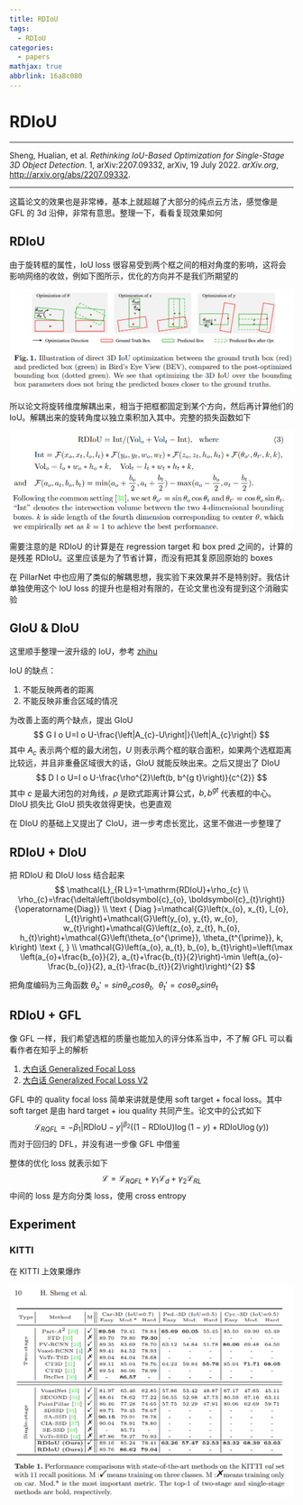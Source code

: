 ```yaml
---
title: RDIoU
tags:
  - RDIoU
categories:
  - papers
mathjax: true
abbrlink: 16a8c080
---
```


# RDIoU

---

Sheng, Hualian, et al. *Rethinking IoU-Based Optimization for Single-Stage 3D Object Detection*. 1, arXiv:2207.09332, arXiv, 19 July 2022. *arXiv.org*, http://arxiv.org/abs/2207.09332.

---

这篇论文的效果也是非常棒，基本上就超越了大部分的纯点云方法，感觉像是 GFL 的 3d 沿伸，非常有意思。整理一下，看看复现效果如何

## RDIoU

由于旋转框的属性，IoU loss 很容易受到两个框之间的相对角度的影响，这将会影响网络的收敛，例如下图所示，优化的方向并不是我们所期望的

<img src="RDIoU/image-20220722135516606.png" alt="image-20220722135516606" style="zoom: 80%;" />

所以论文将旋转维度解耦出来，相当于把框都固定到某个方向，然后再计算他们的 IoU。解耦出来的旋转角度以独立乘积加入其中。完整的损失函数如下

<img src="RDIoU/image-20220722135712534.png" alt="image-20220722135712534" style="zoom:80%;" />

需要注意的是 RDIoU 的计算是在 regression target 和 box pred 之间的，计算的是残差 RDIoU。这里应该是为了节省计算，而没有把其复原回原始的 boxes

在 PillarNet 中也应用了类似的解耦思想，我实验下来效果并不是特别好。我估计单独使用这个 IoU loss 的提升也是相对有限的，在论文里也没有提到这个消融实验

## GIoU & DIoU

这里顺手整理一波升级的 IoU，参考 [zhihu](https://zhuanlan.zhihu.com/p/94799295)

IoU 的缺点：

1. 不能反映两者的距离
2. 不能反映非重合区域的情况

为改善上面的两个缺点，提出 GIoU
$$
G I o U=I o U-\frac{\left|A_{c}-U\right|}{\left|A_{c}\right|}
$$
其中 $A_c$ 表示两个框的最大闭包，$U$ 则表示两个框的联合面积，如果两个选框距离比较远，并且非重叠区域很大的话，GIoU 就能反映出来。之后又提出了 DIoU
$$
D I o U=I o U-\frac{\rho^{2}\left(b, b^{g t}\right)}{c^{2}}
$$
其中 $c$ 是最大闭包的对角线，$\rho$ 是欧式距离计算公式，$b, b^{gt}$ 代表框的中心。DIoU 损失比 GIoU 损失收敛得更快，也更直观

在 DIoU 的基础上又提出了 CIoU，进一步考虑长宽比，这里不做进一步整理了

## RDIoU + DIoU

把 RDIoU 和 DIoU loss 结合起来
$$
\mathcal{L}_{R L}=1-\mathrm{RDIoU}+\rho_{c} \\
\rho_{c}=\frac{\delta\left(\boldsymbol{c}_{o}, \boldsymbol{c}_{t}\right)}{\operatorname{Diag}} \\
\text { Diag }=\mathcal{G}\left(x_{o}, x_{t}, l_{o}, l_{t}\right)+\mathcal{G}\left(y_{o}, y_{t}, w_{o}, w_{t}\right)+\mathcal{G}\left(z_{o}, z_{t}, h_{o}, h_{t}\right)+\mathcal{G}\left(\theta_{o^{\prime}}, \theta_{t^{\prime}}, k, k\right) \text {, } \\
\mathcal{G}\left(a_{o}, a_{t}, b_{o}, b_{t}\right)=\left(\max \left(a_{o}+\frac{b_{o}}{2}, a_{t}+\frac{b_{t}}{2}\right)-\min \left(a_{o}-\frac{b_{o}}{2}, a_{t}-\frac{b_{t}}{2}\right)\right)^{2}
$$

把角度编码为三角函数 $\theta_o' = sin\theta_ocos\theta_t ,\ \  \theta_t' = cos\theta_osin\theta_t$

## RDIoU + GFL

像 GFL 一样，我们希望选框的质量也能加入的评分体系当中，不了解 GFL 可以看看作者在知乎上的解析

1. [大白话 Generalized Focal Loss](https://zhuanlan.zhihu.com/p/147691786)
2. [大白话 Generalized Focal Loss V2](https://zhuanlan.zhihu.com/p/313684358)

GFL 中的 quality focal loss 简单来讲就是使用 soft target + focal loss。其中 soft target 是由 hard  target + iou quality 共同产生。论文中的公式如下
$$
\mathcal{L}_{R Q F L}=-\beta_{1}|\mathrm{RDIoU}-y|^{\beta_{2}}((1-\mathrm{RDIoU}) \log (1-y)+\mathrm{RDIoU} \log (y))
$$
而对于回归的 DFL，并没有进一步像 GFL 中借鉴

整体的优化 loss 就表示如下
$$
\mathcal{L}=\mathcal{L}_{R Q F L}+\gamma_{1} \mathcal{L}_{d}+\gamma_{2} \mathcal{L}_{R L}
$$
中间的 loss 是方向分类 loss，使用 cross entropy

## Experiment

### KITTI

在 KITTI 上效果爆炸

<img src="RDIoU/image-20220722152727155.png" alt="image-20220722152727155" style="zoom: 67%;" />